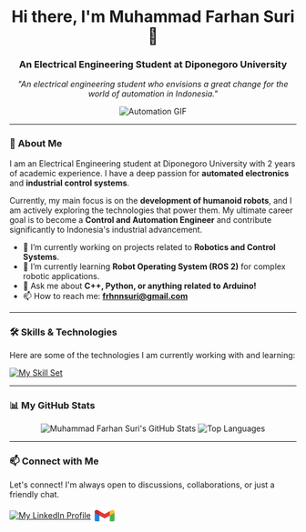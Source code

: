 <h1 align="center">Hi there, I'm Muhammad Farhan Suri 👋</h1>
<h3 align="center">An Electrical Engineering Student at Diponegoro University</h3>

<p align="center">
  <em>"An electrical engineering student who envisions a great change for the world of automation in Indonesia."</em>
</p>

<p align="center">
  <img src="https://media.giphy.com/media/v1.Y2lkPTc5MGI3NjExM3N2cWN5Z2E1anRsc2Z3dmp5cDV2NXQ1amwzZXB4enJkNDBkeTJjYiZlcD12MV9pbnRlcm5hbF9naWZfYnlfaWQmY3Q9Zw/RbDKaczqWovIugyJmW/giphy.gif" alt="Automation GIF" width="400"/>
</p>

---

### 🤔 **About Me**

I am an Electrical Engineering student at Diponegoro University with 2 years of academic experience. I have a deep passion for **automated electronics** and **industrial control systems**.

Currently, my main focus is on the **development of humanoid robots**, and I am actively exploring the technologies that power them. My ultimate career goal is to become a **Control and Automation Engineer** and contribute significantly to Indonesia's industrial advancement.

- 🔭 I’m currently working on projects related to **Robotics and Control Systems**.
- 🌱 I’m currently learning **Robot Operating System (ROS 2)** for complex robotic applications.
- 💬 Ask me about **C++, Python, or anything related to Arduino!**
- 📫 How to reach me: **frhnnsuri@gmail.com**

---

### 🛠️ **Skills & Technologies**

Here are some of the technologies I am currently working with and learning:

<p align="left">
  <a href="https://skillicons.dev">
    <img src="https://skillicons.dev/icons?i=cpp,python,arduino,ros" alt="My Skill Set"/>
    </a>
</p>

---

### 📊 **My GitHub Stats**

<p align="center">
  <img src="https://github-readme-stats.vercel.app/api?username=farhansurii&show_icons=true&theme=tokyonight&hide_border=true&count_private=true" alt="Muhammad Farhan Suri's GitHub Stats" />
  <img src="https://github-readme-stats.vercel.app/api/top-langs/?username=farhansurii&layout=compact&theme=tokyonight&hide_border=true" alt="Top Languages" />
</p>

---

### 📫 **Connect with Me**

Let's connect! I'm always open to discussions, collaborations, or just a friendly chat.

<p align="left">
<a href="https://linkedin.com/in/muhammad-farhan-suri-810a36291/" target="_blank"><img align="center" src="https://raw.githubusercontent.com/rahuldkjain/github-profile-readme-generator/master/src/images/icons/Social/linked-in-alt.svg" alt="My LinkedIn Profile" height="30" width="40" /></a>
<a href="mailto:frhnsuri@gmail.com" target="_blank"><img align="center" src="https://raw.githubusercontent.com/rahuldkjain/github-profile-readme-generator/master/src/images/icons/Social/gmail.svg" alt="Email Me" height="30" width="40" /></a>
</p>
